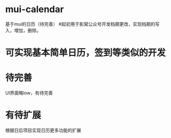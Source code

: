 # mui-calendar
基于mui的日历（待完善）
#起初用于影窝公众号开发档期更改，实现档期的写入，增加，删除。

# 可实现基本简单日历，签到等类似的开发


# 待完善
UI界面略low，有待完善

# 有待扩展
根据日后项目实现日历更多功能的扩展
